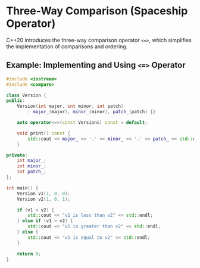 # Three-Way Comparison (Spaceship Operator)

C++20 introduces the three-way comparison operator `<=>`, which simplifies the implementation of comparisons and ordering.

## Example: Implementing and Using `<=>` Operator

```cpp
#include <iostream>
#include <compare>

class Version {
public:
    Version(int major, int minor, int patch)
        : major_(major), minor_(minor), patch_(patch) {}

    auto operator<=>(const Version&) const = default;

    void print() const {
        std::cout << major_ << '.' << minor_ << '.' << patch_ << std::endl;
    }

private:
    int major_;
    int minor_;
    int patch_;
};

int main() {
    Version v1(1, 0, 0);
    Version v2(1, 0, 1);

    if (v1 < v2) {
        std::cout << "v1 is less than v2" << std::endl;
    } else if (v1 > v2) {
        std::cout << "v1 is greater than v2" << std::endl;
    } else {
        std::cout << "v1 is equal to v2" << std::endl;
    }

    return 0;
}
```

